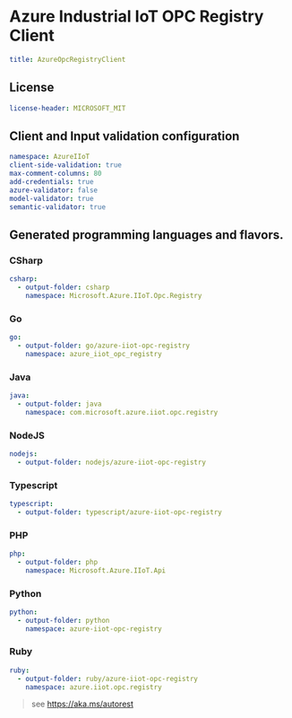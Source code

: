 # Azure Industrial IoT OPC Registry Client
``` yaml
title: AzureOpcRegistryClient
```

## License
``` yaml
license-header: MICROSOFT_MIT
```

## Client and Input validation configuration
``` yaml
namespace: AzureIIoT
client-side-validation: true
max-comment-columns: 80
add-credentials: true
azure-validator: false
model-validator: true
semantic-validator: true
```

## Generated programming languages and flavors.
### CSharp
``` yaml 
csharp:
  - output-folder: csharp
    namespace: Microsoft.Azure.IIoT.Opc.Registry
```
### Go
``` yaml 
go:
  - output-folder: go/azure-iiot-opc-registry
    namespace: azure_iiot_opc_registry
```
### Java
``` yaml 
java:
  - output-folder: java
    namespace: com.microsoft.azure.iiot.opc.registry
```
### NodeJS
``` yaml 
nodejs:
  - output-folder: nodejs/azure-iiot-opc-registry
```
### Typescript
``` yaml 
typescript:
  - output-folder: typescript/azure-iiot-opc-registry
```
### PHP
``` yaml 
php:
  - output-folder: php
    namespace: Microsoft.Azure.IIoT.Api
```
### Python
``` yaml 
python:
  - output-folder: python
    namespace: azure-iiot-opc-registry
```
### Ruby
``` yaml 
ruby:
  - output-folder: ruby/azure-iiot-opc-registry
    namespace: azure.iiot.opc.registry
```

> see https://aka.ms/autorest

